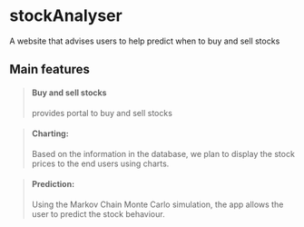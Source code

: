 # stockAnalyser

A website that advises users to help predict when to buy and sell stocks

## Main features 

> #### Buy and sell stocks
> provides portal to buy and sell stocks

> #### Charting:
>Based on the information in the database, we plan to display the stock prices to the end users using charts.
 
> #### Prediction:
> Using the Markov Chain Monte Carlo simulation, the app allows the user to predict the stock behaviour.
